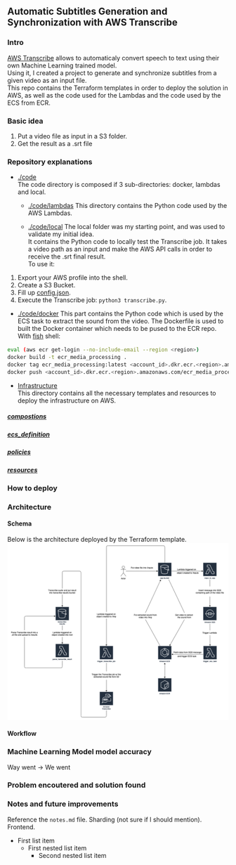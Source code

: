 ## Automatic Subtitles Generation and Synchronization with AWS Transcribe

### Intro
[AWS Transcribe](https://aws.amazon.com/transcribe/) allows to automaticaly convert speech to text using their own Machine Learning trained model. <br />
Using it, I created a project to generate and synchronize subtitles from a given video as an input file. <br />
This repo contains the Terraform templates in order to deploy the solution in AWS, as well as the code used for the Lambdas and the code used by the ECS from ECR.

### Basic idea
1. Put a video file as input in a S3 folder.
2. Get the result as a .srt file

### Repository explanations
* [./code](./code) <br />
The code directory is composed if 3 sub-directories: docker, lambdas and local.

  * [./code/lambdas](./code/lambdas)
This directory contains the Python code used by the AWS Lambdas.

  * [./code/local](./code/local)
The local folder was my starting point, and was used to validate my initial idea. <br />
It contains the Python code to locally test the Transcribe job. It takes a video path as an input and make the AWS API calls in order to receive the .srt final result. <br />
To use it:
1. Export your AWS profile into the shell.
2. Create a S3 Bucket.
3. Fill up [config.json](./code/local/config.json).
4. Execute the Transcribe job: `python3 transcribe.py`.

  * [./code/docker](./code/docker)
This part contains the Python code which is used by the ECS task to extract the sound from the video. The Dockerfile is used to built the Docker container which needs to be pused to the ECR repo. <br />
With [fish](https://fishshell.com/) shell:
```bash
eval (aws ecr get-login --no-include-email --region <region>)
docker build -t ecr_media_processing .
docker tag ecr_media_processing:latest <account_id>.dkr.ecr.<region>.amazonaws.com/ecr_media_processing:latest
docker push <account_id>.dkr.ecr.<region>.amazonaws.com/ecr_media_processing:latest
```

* [Infrastructure](./infrastructure) <br />
This directory contains all the necessary templates and resources to deploy the infrastructure on AWS.
##### [compostions](./infrastructure/compositions)
##### [ecs_definition](./infrastructure/ecs_defintion)
##### [policies](./infrastructure/policies)
##### [resources](./infrastructure/resources)


### How to deploy

### Architecture
#### Schema
Below is the architecture deployed by the Terraform template.
![architecture](./readme_assets/aws_subtitles_infrastructure.png)

#### Workflow

### Machine Learning Model model accuracy
Way went -> We went

### Problem encoutered and solution found

### Notes and future improvements
Reference the `notes.md` file. Sharding (not sure if I should mention). Frontend.

- First list item
   - First nested list item
     - Second nested list item